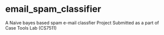 # email_spam_classifier
A Naive bayes based spam e-mail classfier
Project Submitted as a part of Case Tools Lab (CS7511)
